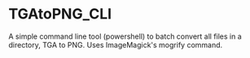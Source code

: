 # TGAtoPNG_CLI
A simple command line tool (powershell) to batch convert all files in a directory, TGA to PNG. Uses ImageMagick's mogrify command.
